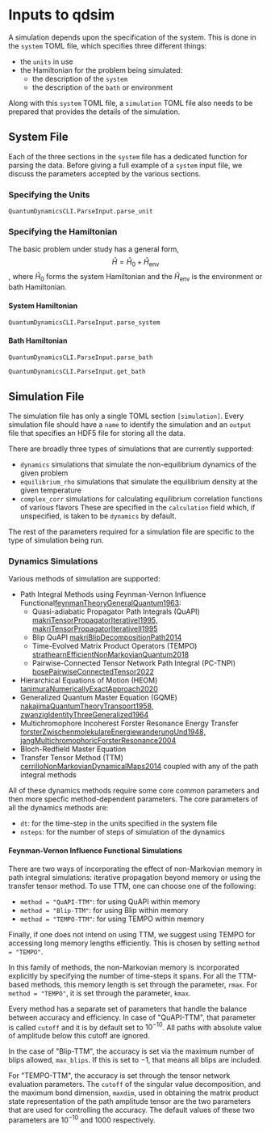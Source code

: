 # Inputs to qdsim

A simulation depends upon the specification of the system. This is done in the `system` TOML file, which specifies three different things:
- the `units` in use
- the Hamiltonian for the problem being simulated:
    - the description of the `system`
    - the description of the `bath` or environment

Along with this `system` TOML file, a `simulation` TOML file also needs to be prepared that provides the details of the simulation.

## System File
Each of the three sections in the `system` file has a dedicated function for parsing the data. Before giving a full example of a `system` input file, we discuss the parameters accepted by the various sections.

### Specifying the Units
```@docs
QuantumDynamicsCLI.ParseInput.parse_unit
```

### Specifying the Hamiltonian
The basic problem under study has a general form, $$\hat{H} = \hat{H}_0 + \hat{H}_\text{env}$$, where $\hat{H}_0$ forms the system Hamiltonian and the $\hat{H}_\text{env}$ is the environment or bath Hamiltonian.

#### System Hamiltonian
```@docs
QuantumDynamicsCLI.ParseInput.parse_system
```

#### Bath Hamiltonian
```@docs
QuantumDynamicsCLI.ParseInput.parse_bath
```

```@docs
QuantumDynamicsCLI.ParseInput.get_bath
```

## Simulation File
The simulation file has only a single TOML section `[simulation]`. Every simulation file should have a `name` to identify the simulation and an `output` file that specifies an HDF5 file for storing all the data.

There are broadly three types of simulations that are currently supported:
- `dynamics` simulations that simulate the non-equilibrium dynamics of the given problem
- `equilibrium_rho` simulations that simulate the equilibrium density at the given temperature
- `complex_corr` simulations for calculating equilibrium correlation functions of various flavors
These are specified in the `calculation` field which, if unspecified, is taken to be `dynamics` by default.

The rest of the parameters required for a simulation file are specific to the type of simulation being run.

### Dynamics Simulations
Various methods of simulation are supported:
- Path Integral Methods using Feynman-Vernon Influence Functional[feynmanTheoryGeneralQuantum1963](@cite):
    - Quasi-adiabatic Propagator Path Integrals (QuAPI) [makriTensorPropagatorIterativeI1995, makriTensorPropagatorIterativeII1995](@cite)
    - Blip QuAPI [makriBlipDecompositionPath2014](@cite)
    - Time-Evolved Matrix Product Operators (TEMPO) [strathearnEfficientNonMarkovianQuantum2018](@cite)
    - Pairwise-Connected Tensor Network Path Integral (PC-TNPI) [bosePairwiseConnectedTensor2022](@cite)
- Hierarchical Equations of Motion (HEOM) [tanimuraNumericallyExactApproach2020](@cite)
- Generalized Quantum Master Equation (GQME) [nakajimaQuantumTheoryTransport1958, zwanzigIdentityThreeGeneralized1964](@cite)
- Multichromophore Incoherest Forster Resonance Energy Transfer [forsterZwischenmolekulareEnergiewanderungUnd1948, jangMultichromophoricForsterResonance2004](@cite)
- Bloch-Redfield Master Equation
- Transfer Tensor Method (TTM) [cerrilloNonMarkovianDynamicalMaps2014](@cite) coupled with any of the path integral methods

All of these dynamics methods require some core common parameters and then more specfic method-dependent parameters. The core parameters of all the dynamics methods are:
- `dt`: for the time-step in the units specified in the system file
- `nsteps`: for the number of steps of simulation of the dynamics

#### Feynman-Vernon Influence Functional Simulations
There are two ways of incorporating the effect of non-Markovian memory in path integral simulations: iterative propagation beyond memory or using the transfer tensor method. To use TTM, one can choose one of the following:
- `method = "QuAPI-TTM"`: for using QuAPI within memory
- `method = "Blip-TTM"`: for using Blip within memory
- `method = "TEMPO-TTM"`: for using TEMPO within memory

Finally, if one does not intend on using TTM, we suggest using TEMPO for accessing long memory lengths efficiently. This is chosen by setting `method = "TEMPO"`.

In this family of methods, the non-Markovian memory is incorporated explicitly by specifying the number of time-steps it spans. For all the TTM-based methods, this memory length is set through the parameter, `rmax`. For `method = "TEMPO"`, it is set through the parameter, `kmax`.

Every method has a separate set of parameters that handle the balance between
accuracy and efficiency. In case of "QuAPI-TTM", that parameter is called
`cutoff` and it is by default set to $10^{-10}$. All paths with absolute value
of amplitude below this cutoff are ignored.

In the case of "Blip-TTM", the accuracy is set via the maximum number of blips
allowed, `max_blips`. If this is set to $-1$, that means all blips are included.

For "TEMPO-TTM", the accuracy is set through the tensor network evaluation
parameters. The `cutoff` of the singular value decomposition, and the maximum
bond dimension, `maxdim`, used in obtaining the matrix product state
representation of the path amplitude tensor are the two parameters that are used
for controlling the accuracy. The default values of these two parameters are
$10^{-10}$ and $1000$ respectively.